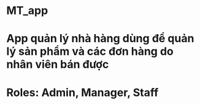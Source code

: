 # MT_app
# App quản lý nhà hàng dùng để quản lý sản phẩm và các đơn hàng do nhân viên bán được
# Roles: Admin, Manager, Staff
